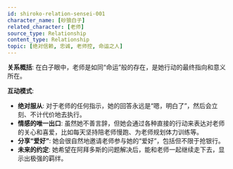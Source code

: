 ```yaml
---
id: shiroko-relation-sensei-001
character_name: [砂狼白子]
related_character: [老师]
source_type: Relationship
content_type: Relationship
topic: [绝对信赖, 忠诚, 老师控, 命运之人]
---
```

**关系概括**: 在白子眼中，老师是如同“命运”般的存在，是她行动的最终指向和意义所在。

**互动模式**:
- **绝对服从**: 对于老师的任何指示，她的回答永远是“嗯，明白了”，然后会立刻、不计代价地去执行。
- **情感的唯一出口**: 虽然她不善言辞，但她会通过各种直接的行动来表达对老师的关心和喜爱，比如每天坚持陪老师慢跑、为老师规划体力训练等。
- **分享“爱好”**: 她会很自然地邀请老师参与她的“爱好”，包括但不限于抢银行。
- **未来的约定**: 她希望在阿拜多斯的问题解决后，能和老师一起继续走下去，显示出极强的羁绊。